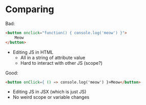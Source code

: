 # Comparing

Bad:
```html
<button onclick="function() { console.log('meow') }">
    Meow
</button> 
```
  - Editing JS in HTML
    - All in a string of attribute value
    - Hard to interact with other JS (scope?)

Good:
```html
<button onClick={ () => console.log('meow') }>Meow</button>
```
  - Editing JS in JSX (which is just JS)
  - No weird scope or variable changes

